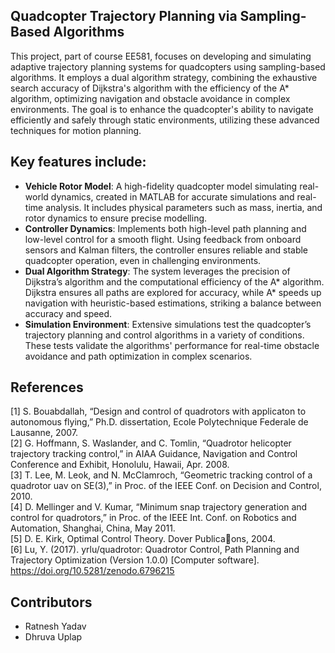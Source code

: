 ## Quadcopter Trajectory Planning via Sampling-Based Algorithms

This project, part of course EE581, focuses on developing and simulating adaptive trajectory planning systems for quadcopters using sampling-based algorithms. It employs a dual algorithm strategy, combining the exhaustive search accuracy of Dijkstra's algorithm with the efficiency of the A* algorithm, optimizing navigation and obstacle avoidance in complex environments. The goal is to enhance the quadcopter's ability to navigate efficiently and safely through static environments, utilizing these advanced techniques for motion planning. 

## Key features include:
* **Vehicle Rotor Model**: A high-fidelity quadcopter model simulating real-world dynamics, created in MATLAB for accurate simulations and real-time analysis. It includes physical parameters such as mass, inertia, and rotor dynamics to ensure precise modelling.  
* **Controller Dynamics**: Implements both high-level path planning and low-level control for a smooth flight. Using feedback from onboard sensors and Kalman filters, the controller ensures reliable and stable quadcopter operation, even in challenging environments.  
* **Dual Algorithm Strategy**: The system leverages the precision of Dijkstra’s algorithm and the computational efficiency of the A* algorithm. Dijkstra ensures all paths are explored for accuracy, while A* speeds up navigation with heuristic-based estimations, striking a balance between accuracy and speed.  
* **Simulation Environment**: Extensive simulations test the quadcopter’s trajectory planning and control algorithms in a variety of conditions. These tests validate the algorithms' performance for real-time obstacle avoidance and path optimization in complex scenarios.  

## References
[1] S. Bouabdallah, “Design and control of quadrotors with applicaton to autonomous flying,” Ph.D. dissertation, Ecole Polytechnique Federale de Lausanne, 2007.  
[2] G. Hoffmann, S. Waslander, and C. Tomlin, “Quadrotor helicopter trajectory tracking control,” in AIAA Guidance, Navigation and Control Conference and Exhibit, Honolulu, Hawaii, Apr. 2008.  
[3] T. Lee, M. Leok, and N. McClamroch, “Geometric tracking control of a quadrotor uav on SE(3),” in Proc. of the IEEE Conf. on Decision and Control, 2010.  
[4] D. Mellinger and V. Kumar, “Minimum snap trajectory generation and control for quadrotors,” in Proc. of the IEEE Int. Conf. on Robotics and Automation, Shanghai, China, May 2011.  
[5] D. E. Kirk, Optimal Control Theory. Dover Publica􀆟ons, 2004.  
[6] Lu, Y. (2017). yrlu/quadrotor: Quadrotor Control, Path Planning and Trajectory Optimization (Version 1.0.0) [Computer software]. https://doi.org/10.5281/zenodo.6796215

## Contributors
* Ratnesh Yadav  
* Dhruva Uplap  
